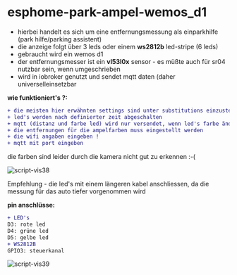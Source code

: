 # esphome-park-ampel-wemos_d1

- hierbei handelt es sich um eine entfernungsmessung als einparkhilfe (park hilfe/parking assistent)
- die anzeige folgt über 3 leds oder einem **ws2812b** led-stripe (6 leds)
- gebraucht wird ein wemos d1
- der entfernungsmesser ist ein **vl53l0x** sensor - es müßte auch für sr04 nutzbar sein, wenn umgeschrieben
- wird in iobroker genutzt und sendet mqtt daten (daher universelleinsetzbar

**wie funktioniert's ?:**
```diff
+ die meisten hier erwähnten settings sind unter substitutions einzustellen
+ led's werden nach definierter zeit abgeschalten
+ mqtt (distanz und farbe led) wird nur versendet, wenn led's farbe ändern oder ein unterschied der distanz von 0.2 m gemessen wird
+ die entfernungen für die ampelfarben muss eingestellt werden
+ die wifi angaben eingeben !
+ mqtt mit port eingeben
```
die farben sind leider durch die kamera nicht gut zu erkennen :-(

![script-vis38](https://user-images.githubusercontent.com/18462890/230928555-8c46efa4-f9e0-46fa-9033-b080795d0e93.gif)

Empfehlung - die led's mit einem längeren kabel anschliessen, da die messung für das auto tiefer vorgenommen wird

**pin anschlüsse:**
```diff
+ LED's
D3: rote led
D4: grüne led
D5: gelbe led
+ WS2812B
GPIO3: steuerkanal
```

![script-vis39](https://user-images.githubusercontent.com/18462890/230932528-7ad4125b-9e69-4034-8d14-4ef8dbd3b2ac.gif)


